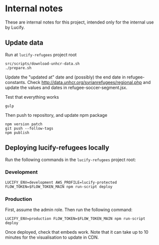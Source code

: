 
# Internal notes

These are internal notes for this project, intended only for the internal use by Lucify.

## Update data

Run at `lucify-refugees` project root
```
src/scripts/download-unhcr-data.sh
./prepare.sh
```

Update the "updated at" date and (possibly) the end date in refugee-constants.
Check http://data.unhcr.org/syrianrefugees/regional.php and update the values
and dates in refugee-soccer-segment.jsx.

Test that everything works
```
gulp
```

Then push to repository, and update npm package
```shell
npm version patch
git push --follow-tags
npm publish
```

## Deploying lucify-refugees locally

Run the following commands in the `lucify-refugees` project root:

### Development

```shell
LUCIFY_ENV=development AWS_PROFILE=lucify-protected FLOW_TOKEN=$FLOW_TOKEN_MAIN npm run-script deploy
```

### Production

First, assume the admin role. Then run the following command:
```shell
LUCIFY_ENV=production FLOW_TOKEN=$FLOW_TOKEN_MAIN npm run-script deploy
```

Once deployed, check that embeds work. Note that it can take up to 10 minutes for the visualisation to update in CDN.
